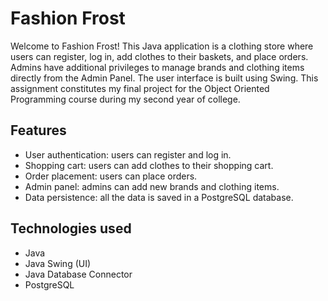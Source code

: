 
# Fashion Frost

Welcome to Fashion Frost! This Java application is a clothing store where users can register, log in, add clothes to their baskets, and place orders. Admins have additional privileges to manage brands and clothing items directly from the Admin Panel. The user interface is built using Swing. This assignment constitutes my final project for the Object Oriented Programming course during my second year of college.


## Features

- User authentication: users can register and log in.
- Shopping cart: users can add clothes to their shopping cart.
- Order placement: users can place orders.
- Admin panel: admins can add new brands and clothing items.
- Data persistence: all the data is saved in a PostgreSQL database.


## Technologies used
- Java
- Java Swing (UI)
- Java Database Connector
- PostgreSQL
